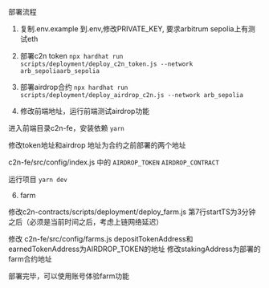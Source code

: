 部署流程

1. 复制.env.example 到.env,修改PRIVATE_KEY, 要求arbitrum sepolia上有测试eth

2. 部署c2n token
`npx hardhat run scripts/deployment/deploy_c2n_token.js --network arb_sepoliaarb_sepolia`

3. 部署airdrop合约
`npx hardhat run scripts/deployment/deploy_airdrop_c2n.js --network arb_sepolia`

4. 修改前端地址，运行前端测试airdrop功能

进入前端目录c2n-fe，安装依赖
`yarn`

修改token地址和airdrop 地址为合约之前部署的两个地址

c2n-fe/src/config/index.js 中的
`AIRDROP_TOKEN`
`AIRDROP_CONTRACT`

运行项目
`yarn dev`

6. farm

修改c2n-contracts/scripts/deployment/deploy_farm.js
第7行startTS为3分钟之后（必须是当前时间之后，考虑上链网络延迟）

修改 c2n-fe/src/config/farms.js
depositTokenAddress和earnedTokenAddress为AIRDROP_TOKEN的地址
修改stakingAddress为部署的farm合约地址

部署完毕，可以使用账号体验farm功能